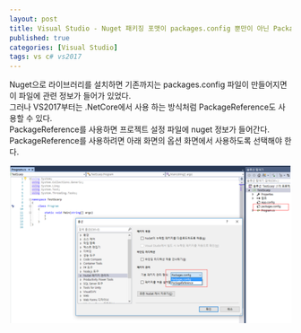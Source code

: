 ```yaml
---
layout: post
title: Visual Studio - Nuget 패키징 포맷이 packages.config 뿐만이 아닌 PackageReference도 사용 가능
published: true
categories: [Visual Studio]
tags: vs c# vs2017
---
```

Nuget으로 라이브러리를 설치하면 기존까지는 packages.config 파일이 만들어지면 이 파일에 관련 정보가 들어가 있었다.  
그러나 VS2017부터는 .NetCore에서 사용 하는 방식처럼 PackageReference도 사용할 수 있다.  
PackageReference를 사용하면 프로젝트 설정 파일에 nuget 정보가 들어간다.  
PackageReference를 사용하려면 아래 화면의 옵션 화면에서 사용하도록 선택해야 한다.    
      
![](/images/2017/10-19_001.PNG)  
    
  
